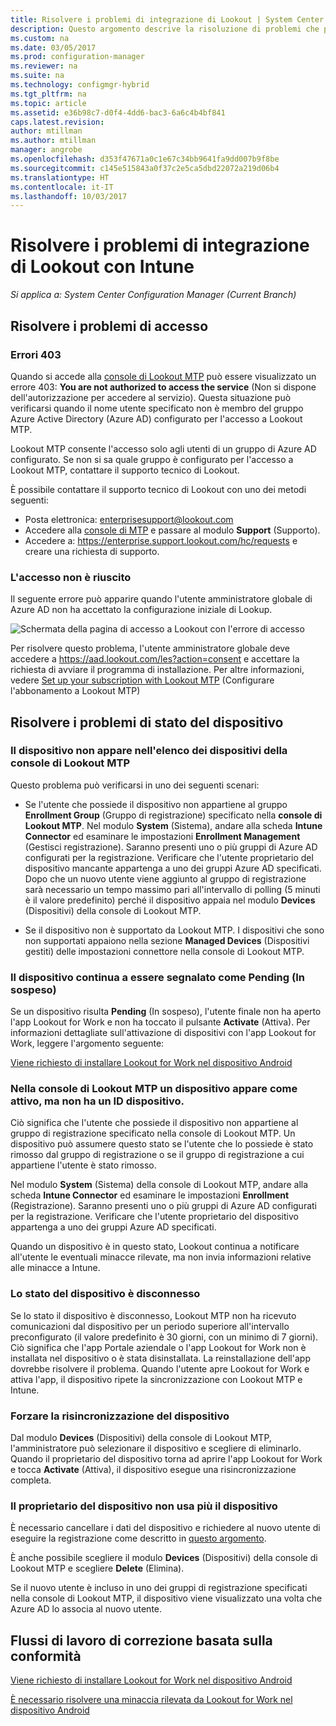 ```yaml
---
title: Risolvere i problemi di integrazione di Lookout | System Center Configuration Manager
description: Questo argomento descrive la risoluzione di problemi che possono verificarsi con l'integrazione di Lookout.
ms.custom: na
ms.date: 03/05/2017
ms.prod: configuration-manager
ms.reviewer: na
ms.suite: na
ms.technology: configmgr-hybrid
ms.tgt_pltfrm: na
ms.topic: article
ms.assetid: e36b98c7-d0f4-4dd6-bac3-6a6c4b4bf841
caps.latest.revision: 
author: mtillman
ms.author: mtillman
manager: angrobe
ms.openlocfilehash: d353f47671a0c1e67c34bb9641fa9dd007b9f8be
ms.sourcegitcommit: c145e515843a0f37c2e5ca5dbd22072a219d06b4
ms.translationtype: HT
ms.contentlocale: it-IT
ms.lasthandoff: 10/03/2017
---
```

# <a name="troubleshoot-lookout-integration-with-intune"></a>Risolvere i problemi di integrazione di Lookout con Intune

*Si applica a: System Center Configuration Manager (Current Branch)*

## <a name="troubleshoot-login-errors"></a>Risolvere i problemi di accesso
### <a name="403-errors"></a>Errori 403
Quando si accede alla [console di Lookout MTP](https://aad.lookout.com) può essere visualizzato un errore 403: **You are not authorized to access the service** (Non si dispone dell'autorizzazione per accedere al servizio). Questa situazione può verificarsi quando il nome utente specificato non è membro del gruppo Azure Active Directory (Azure AD) configurato per l'accesso a Lookout MTP.

Lookout MTP consente l'accesso solo agli utenti di un gruppo di Azure AD configurato. Se non si sa quale gruppo è configurato per l'accesso a Lookout MTP, contattare il supporto tecnico di Lookout.

È possibile contattare il supporto tecnico di Lookout con uno dei metodi seguenti:

* Posta elettronica: enterprisesupport@lookout.com
* Accedere alla [console di MTP](http://aad.lookout.com) e passare al modulo **Support** (Supporto).
* Accedere a: https://enterprise.support.lookout.com/hc/requests e creare una richiesta di supporto.

### <a name="unable-to-sign-in"></a>L'accesso non è riuscito
Il seguente errore può apparire quando l'utente amministratore globale di Azure AD non ha accettato la configurazione iniziale di Lookup.

![Schermata della pagina di accesso a Lookout con l'errore di accesso](media/lookout-consent-not-accepted-error.png)

Per risolvere questo problema, l'utente amministratore globale deve accedere a https://aad.lookout.com/les?action=consent e accettare la richiesta di avviare il programma di installazione. Per altre informazioni, vedere [Set up your subscription with Lookout MTP](set-up-your-subscription-with-lookout.md) (Configurare l'abbonamento a Lookout MTP)

## <a name="troubleshoot-device-status-issues"></a>Risolvere i problemi di stato del dispositivo

### <a name="device-not-showing-up-in-the-lookout-mtp-console-device-list"></a>Il dispositivo non appare nell'elenco dei dispositivi della console di Lookout MTP

Questo problema può verificarsi in uno dei seguenti scenari:
* Se l'utente che possiede il dispositivo non appartiene al gruppo **Enrollment Group** (Gruppo di registrazione) specificato nella **console di Lookout MTP**.  Nel modulo **System** (Sistema), andare alla scheda **Intune Connector** ed esaminare le impostazioni **Enrollment Management** (Gestisci registrazione).  Saranno presenti uno o più gruppi di Azure AD configurati per la registrazione.  Verificare che l'utente proprietario del dispositivo mancante appartenga a uno dei gruppi Azure AD specificati.  Dopo che un nuovo utente viene aggiunto al gruppo di registrazione sarà necessario un tempo massimo pari all'intervallo di polling (5 minuti è il valore predefinito) perché il dispositivo appaia nel modulo **Devices** (Dispositivi) della console di Lookout MTP.

* Se il dispositivo non è supportato da Lookout MTP.  I dispositivi che sono non supportati appaiono nella sezione **Managed Devices** (Dispositivi gestiti) delle impostazioni connettore nella console di Lookout MTP.

### <a name="device-continues-to-be-reported-as-pending"></a>Il dispositivo continua a essere segnalato come **Pending** (In sospeso)

Se un dispositivo risulta **Pending**  (In sospeso), l'utente finale non ha aperto l'app Lookout for Work e non ha toccato il pulsante **Activate** (Attiva). Per informazioni dettagliate sull'attivazione di dispositivi con l'app Lookout for Work, leggere l'argomento seguente:

[Viene richiesto di installare Lookout for Work nel dispositivo Android](http://docs.microsoft.com/intune/enduser/you-are-prompted-to-install-lookout-for-work-android)

### <a name="in-the-lookout-mtp-console-a-device-is-showing-as-active-but-does-not-have-a-device-id"></a>Nella console di Lookout MTP un dispositivo appare come attivo, ma non ha un ID dispositivo.
Ciò significa che l'utente che possiede il dispositivo non appartiene al gruppo di registrazione specificato nella console di Lookout MTP.   Un dispositivo può assumere questo stato se l'utente che lo possiede è stato rimosso dal gruppo di registrazione o se il gruppo di registrazione a cui appartiene l'utente è stato rimosso.

Nel modulo **System** (Sistema) della console di Lookout MTP, andare alla scheda **Intune Connector** ed esaminare le impostazioni **Enrollment** (Registrazione).  Saranno presenti uno o più gruppi di Azure AD configurati per la registrazione.  Verificare che l'utente proprietario del dispositivo appartenga a uno dei gruppi Azure AD specificati.

Quando un dispositivo è in questo stato, Lookout continua a notificare all'utente le eventuali minacce rilevate, ma non invia informazioni relative alle minacce a Intune.

### <a name="device-shows-disconnected-state"></a>Lo stato del dispositivo è disconnesso

Se lo stato il dispositivo è disconnesso, Lookout MTP non ha ricevuto comunicazioni dal dispositivo per un periodo superiore all'intervallo preconfigurato (il valore predefinito è 30 giorni, con un minimo di 7 giorni). Ciò significa che l'app Portale aziendale o l'app Lookout for Work non è installata nel dispositivo o è stata disinstallata. La reinstallazione dell'app dovrebbe risolvere il problema. Quando l'utente apre Lookout for Work e attiva l'app, il dispositivo ripete la sincronizzazione con Lookout MTP e Intune.

### <a name="forcing-a-resync-on-the-device"></a>Forzare la risincronizzazione del dispositivo
Dal modulo **Devices** (Dispositivi) della console di Lookout MTP, l'amministratore può selezionare il dispositivo e scegliere di eliminarlo.   Quando il proprietario del dispositivo torna ad aprire l'app Lookout for Work e tocca **Activate** (Attiva), il dispositivo esegue una risincronizzazione completa.

### <a name="the-owner-of-the-device-is-no-longer-using-this-device"></a>Il proprietario del dispositivo non usa più il dispositivo
È necessario cancellare i dati del dispositivo e richiedere al nuovo utente di eseguire la registrazione come descritto in [questo argomento](https://docs.microsoft.com/sccm/mdm/deploy-use/wipe-lock-reset-devices#full-wipe).


È anche possibile scegliere il modulo **Devices** (Dispositivi) della console di Lookout MTP e scegliere **Delete** (Elimina).

Se il nuovo utente è incluso in uno dei gruppi di registrazione specificati nella console di Lookout MTP, il dispositivo viene visualizzato una volta che Azure AD lo associa al nuovo utente.

## <a name="compliance-remediation-workflows"></a>Flussi di lavoro di correzione basata sulla conformità
[Viene richiesto di installare Lookout for Work nel dispositivo Android]( http://docs.microsoft.com/intune/enduser/you-are-prompted-to-install-lookout-for-work-android)

[È necessario risolvere una minaccia rilevata da Lookout for Work nel dispositivo Android](http://docs.microsoft.com/intune/enduser/you-need-to-resolve-a-threat-found-by-lookout-for-work-android)

